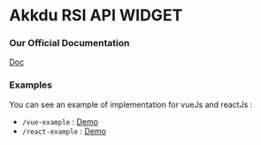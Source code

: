 # Akkdu RSI API WIDGET



### Our Official Documentation
[Doc](https://rsi-akkadu-documentation.netlify.app/)


### Examples
You can see an example of implementation for vueJs and reactJs :
* `/vue-example` :  [Demo](https://rsi-akkadu-vue-demo.netlify.app/)
* `/react-example` : [Demo](https://rsi-akkadu-react-demo.netlify.app/)
